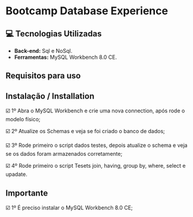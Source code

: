 # Bootcamp Database Experience
 
## :computer: Tecnologias Utilizadas
 
* **Back-end:** Sql e NoSql.
* **Ferramentas:** MySQL Workbench 8.0 CE.
 
## Requisitos para uso
 
## Instalação / Installation
 
 
☑️ 1º Abra o MySQL Workbench e crie uma nova connection, após rode o modelo físico;
 
☑️ 2º Atualize os Schemas e veja se foi criado o banco de dados;
 
☑️ 3º Rode primeiro o script dados testes, depois atualize o schema e veja se os dados foram armazenados corretamente;

☑️ 4º Rode primeiro o script Tesets join, having, group by, where, select e upadate. 

## Importante
 
☑️ 1º É preciso instalar o MySQL Workbench 8.0 CE;
 
